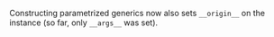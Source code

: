 
Constructing parametrized generics now also sets `__origin__` on the instance (so far, only `__args__` was set).